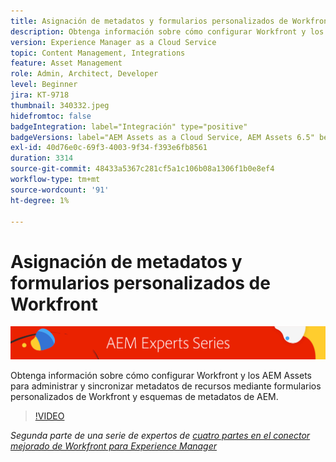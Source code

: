 ```yaml
---
title: Asignación de metadatos y formularios personalizados de Workfront con el conector mejorado de Workfront para AEM
description: Obtenga información sobre cómo configurar Workfront y los AEM Assets para administrar y sincronizar metadatos de recursos mediante formularios personalizados de Workfront y esquemas de metadatos de AEM.
version: Experience Manager as a Cloud Service
topic: Content Management, Integrations
feature: Asset Management
role: Admin, Architect, Developer
level: Beginner
jira: KT-9718
thumbnail: 340332.jpeg
hidefromtoc: false
badgeIntegration: label="Integración" type="positive"
badgeVersions: label="AEM Assets as a Cloud Service, AEM Assets 6.5" before-title="false"
exl-id: 40d76e0c-69f3-4003-9f34-f393e6fb8561
duration: 3314
source-git-commit: 48433a5367c281cf5a1c106b08a1306f1b0e8ef4
workflow-type: tm+mt
source-wordcount: '91'
ht-degree: 1%

---
```


# Asignación de metadatos y formularios personalizados de Workfront

![Serie de expertos de AEM](./assets/banner.png)

Obtenga información sobre cómo configurar Workfront y los AEM Assets para administrar y sincronizar metadatos de recursos mediante formularios personalizados de Workfront y esquemas de metadatos de AEM.

>[!VIDEO](https://video.tv.adobe.com/v/3431488?quality=12&learn=on&captions=spa)

_Segunda parte de una serie de expertos de [cuatro partes en el conector mejorado de Workfront para Experience Manager](./overview.md)_
